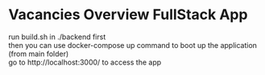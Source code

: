 ﻿# Vacancies Overview FullStack App

run build.sh in ./backend first\
then you can use docker-compose up command to boot up the application (from main folder)\
go to http://localhost:3000/ to access the app
